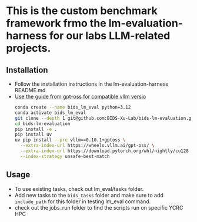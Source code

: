 # This is the custom benchmark framework frmo the lm-evaluation-harness for our labs LLM-related projects.

## Installation
- Follow the installation instructions in the lm-evaluation-harness README.md
- [Use the guide from gpt-oss for compatible vllm versio](https://huggingface.co/openai/gpt-oss-20b)
    ```bash
    conda create --name bids_lm_eval python=3.12
    conda activate bids_lm_eval
    git clone --depth 1 git@github.com:BIDS-Xu-Lab/bids-lm-evaluation.git
    cd bids-lm-evaluation
    pip install -e .
    pip install uv
    uv pip install --pre vllm==0.10.1+gptoss \
      --extra-index-url https://wheels.vllm.ai/gpt-oss/ \
      --extra-index-url https://download.pytorch.org/whl/nightly/cu128 \
      --index-strategy unsafe-best-match
    ```


## Usage
 - To use existing tasks, check out lm_eval/tasks folder. 
 - Add new tasks to the `bids_tasks` folder and make sure to add `include_path` for this folder in testing lm_eval command. 
 - check out the jobs_run folder to find the scripts run on specific YCRC HPC
